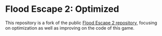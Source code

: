 # Flood Escape 2: Optimized
This repository is a fork of the public [Flood Escape 2 repository](https://github.com/Crazyblox-Games/FloodEscape2), focusing on optimization as well as improving on the code of this game.